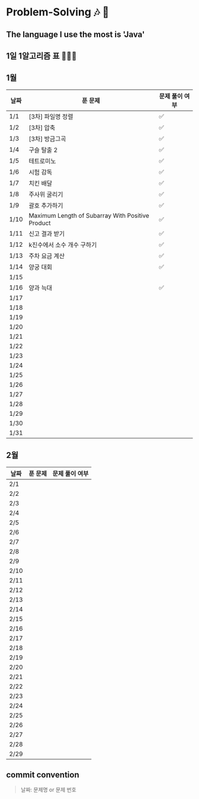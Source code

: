 # Problem-Solving 🎶 🎵

## The language I use the most is 'Java'

## 1일 1알고리즘 표 👩🏻‍💻

## 1월

| 날짜 | 푼 문제                                             | 문제 풀이 여부 |
| ---- |--------------------------------------------------|---------|
| 1/1  | [3차] 파일명 정렬                                      | ✅       |
| 1/2  | [3차] 압축                                          | ✅       |
| 1/3  | [3차] 방금그곡                                        | ✅       |
| 1/4  | 구슬 탈출 2                                          | ✅       |
| 1/5  | 테트로미노                                            | ✅       |
| 1/6  | 시험 감독                                            | ✅       |
| 1/7  | 치킨 배달                                            | ✅       |
| 1/8  | 주사위 굴리기                                          | ✅       |
| 1/9  | 괄호 추가하기                                          | ✅       |
| 1/10 | Maximum Length of Subarray With Positive Product | ✅       |
| 1/11 | 신고 결과 받기                                         | ✅       |
| 1/12 | k진수에서 소수 개수 구하기                                  | ✅       |
| 1/13 | 주차 요금 계산                                         | ✅       |
| 1/14 | 양궁 대회                                            | ✅        |
| 1/15 |                                                  |         |
| 1/16 | 양과 늑대                                            |    ✅     |
| 1/17 |                                                  |         |
| 1/18 |                                                  |         |
| 1/19 |                                                  |         |
| 1/20 |                                                  |         |
| 1/21 |                                                  |         |
| 1/22 |                                                  |         |
| 1/23 |                                                  |         |
| 1/24 |                                                  |         |
| 1/25 |                                                  |         |
| 1/26 |                                                  |         |
| 1/27 |                                                  |         |
| 1/28 |                                                  |         |
| 1/29 |                                                  |         |
| 1/30 |                                                  |         |
| 1/31 |                                                  |         |

## 2월

| 날짜 | 푼 문제 | 문제 풀이 여부 |
| ---- | ------- | -------------- |
| 2/1  |         |                |
| 2/2  |         |                |
| 2/3  |         |                |
| 2/4  |         |                |
| 2/5  |         |                |
| 2/6  |         |                |
| 2/7  |         |                |
| 2/8  |         |                |
| 2/9  |         |                |
| 2/10 |         |                |
| 2/11 |         |                |
| 2/12 |         |                |
| 2/13 |         |                |
| 2/14 |         |                |
| 2/15 |         |                |
| 2/16 |         |                |
| 2/17 |         |                |
| 2/18 |         |                |
| 2/19 |         |                |
| 2/20 |         |                |
| 2/21 |         |                |
| 2/22 |         |                |
| 2/23 |         |                |
| 2/24 |         |                |
| 2/25 |         |                |
| 2/26 |         |                |
| 2/27 |         |                |
| 2/28 |         |                |
| 2/29 |         |                |

## commit convention

> 날짜: 문제명 or 문제 번호
